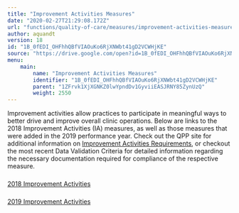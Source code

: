 ```yaml
---
title: "Improvement Activities Measures"
date: "2020-02-27T21:29:08.172Z"
url: "functions/quality-of-care/measures/improvement-activities-measures.html"
author: aquandt
version: 18
id: "1B_0fEDI_OHFhhQBfVIAOuKo6RjXNWbt41gD2VCWHjKE"
source: "https://drive.google.com/open?id=1B_0fEDI_OHFhhQBfVIAOuKo6RjXNWbt41gD2VCWHjKE"
menu:
    main:
        name: "Improvement Activities Measures"
        identifier: "1B_0fEDI_OHFhhQBfVIAOuKo6RjXNWbt41gD2VCWHjKE"
        parent: "1ZFrvk1XjXGNKZ0lwYpndDv1GyviiEASJRNY85ZynUzQ"
        weight: 2550
---
```









Improvement activities allow practices to participate in meaningful ways to better drive and improve overall clinic operations. Below are links to the 2018 Improvement Activities (IA) measures, as well as those measures that were added in the 2019 performance year. Check out the QPP site for additional information on [Improvement Activities Requirements](https://qpp.cms.gov/mips/improvement-activities), or checkout the most recent Data Validation Criteria for detailed information regarding the necessary documentation required for compliance of the respective measure.







### 

[2018 Improvement Activities](improvement-activities-measures/2018-improvement-activities.html)







### 

[2019 Improvement Activities](improvement-activities-measures/2019-improvement-activities.html)




